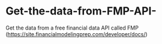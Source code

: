 # Get-the-data-from-FMP-API-
Get the data from a free financial data API called FMP (https://site.financialmodelingprep.com/developer/docs/)
